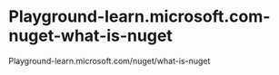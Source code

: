 # Playground-learn.microsoft.com-nuget-what-is-nuget
Playground-learn.microsoft.com/nuget/what-is-nuget

